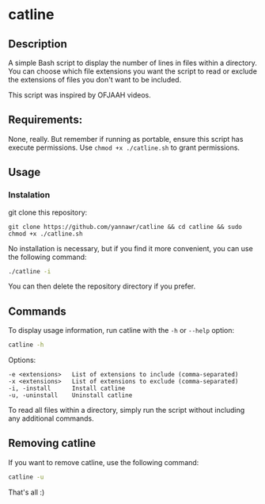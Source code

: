 # catline

## Description

A simple Bash script to display the number of lines in files within a directory.
You can choose which file extensions you want the script to read or exclude the extensions of files you don't want to be included.

This script was inspired by OFJAAH videos.

## Requirements:

None, really. But remember if running as portable, ensure this script has execute permissions. Use `chmod +x ./catline.sh` to grant permissions.

## Usage

### Instalation

git clone this repository:
```
git clone https://github.com/yannawr/catline && cd catline && sudo chmod +x ./catline.sh
```
No installation is necessary, but if you find it more convenient, you can use the following command:

```bash
./catline -i
```
You can then delete the repository directory if you prefer.

## Commands

To display usage information, run catline with the `-h` or `--help` option:
```bash
catline -h
```
Options:
```
-e <extensions>   List of extensions to include (comma-separated)
-x <extensions>   List of extensions to exclude (comma-separated)
-i, -install      Install catline
-u, -uninstall    Uninstall catline
```
To read all files within a directory, simply run the script without including any additional commands.

## Removing catline
If you want to remove catline, use the following command:
```bash
catline -u
```

That's all :)


